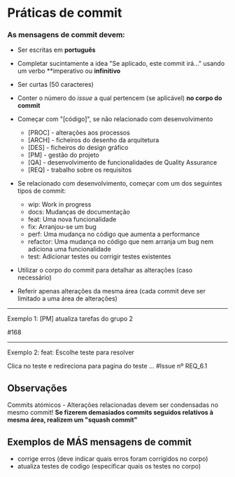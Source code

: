 # Práticas de commit
### As mensagens de commit devem:

* Ser escritas em **português**
* Completar sucintamente a idea "Se aplicado, este commit irá..." usando um verbo **imperativo ou **infinitivo**
* Ser curtas (50 caracteres)
* Conter o número do *issue* a qual pertencem (se aplicável) **no corpo do commit**

* Começar com "[código]", se não relacionado com desenvolvimento
	- [PROC] - alterações aos processos
	- [ARCH] - ficheiros do desenho da arquitetura
	- [DES] - ficheiros do design gráfico
	- [PM] - gestão do projeto
	- [QA] - desenvolvimento de funcionalidades de Quality Assurance
	- [REQ] - trabalho sobre os requisitos

* Se relacionado com desenvolvimento, começar com um dos seguintes tipos de commit:
	- wip:      Work in progress
	- docs:     Mudanças de documentação
	- feat:     Uma nova funcionalidade
	- fix:      Arranjou-se um bug
	- perf:     Uma mudança no código que aumenta a performance
	- refactor: Uma mudança no código que nem arranja um bug nem adiciona uma funcionalidade
	- test:     Adicionar testes ou corrigir testes existentes

* Utilizar o corpo do commit para detalhar as alterações (caso necessário)
* Referir apenas alterações da mesma área (cada commit deve ser limitado a uma área de alterações)

---

Exemplo 1:
[PM] atualiza tarefas do grupo 2  

#168

--- 

Exemplo 2:
feat: Escolhe teste para resolver

Clica no teste e redireciona para pagina do teste
...
#Issue nº REQ_6.1


## Observações
Commits atómicos - Alterações relacionadas devem ser condensadas no mesmo commit!
**Se fizerem demasiados commits seguidos relativos à mesma área, realizem um "squash commit"** 

##  Exemplos de **MÁS** mensagens de commit
* corrige erros (deve indicar quais erros foram corrigidos no corpo)
* atualiza testes de codigo (especificar quais os testes no corpo)